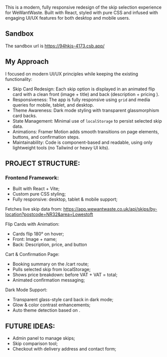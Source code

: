 This is a modern, fully responsive redesign of the skip selection experience for WeWantWaste.
Built with React, styled with pure CSS and infused with engaging UI/UX features for both desktop and mobile users.

## Sandbox

The sandbox url is https://94hkjs-4173.csb.app/

## My Approach

I focused on modern UI/UX principles while keeping the existing functionality:

- Skip Card Redesign: Each skip option is displayed in an animated flip card with a clean front (image + title) and back (description + pricing ).
- Responsiveness: The app is fully responsive using `grid` and media queries for mobile, tablet, and desktop.
- Theme Awareness: Dark mode styling with transparent glassmorphism card backs.
- State Management: Minimal use of `localStorage` to persist selected skip data.
- Animations: Framer Motion adds smooth transitions on page elements, buttons, and confirmation steps.
- Maintainability: Code is component-based and readable, using only lightweight tools (no Tailwind or heavy UI kits).

## PROJECT STRUCTURE:

### Frontend Framework:

- Built with React + Vite;
- Custom pure CSS styling;
- Fully responsive: desktop, tablet & mobile support;

Fetches live skip data from:
https://app.wewantwaste.co.uk/api/skips/by-location?postcode=NR32&area=Lowestoft

Flip Cards with Animation:

- Cards flip 180° on hover;
- Front: Image + name;
- Back: Description, price, and button

Cart & Confirmation Page:

- Booking summary on the /cart route;
- Pulls selected skip from localStorage;
- Shows price breakdown: before VAT + VAT = total;
- Animated confirmation messaging;

Dark Mode Support:

- Transparent glass-style card back in dark mode;
- Glow & color contrast enhancements;
- Auto theme detection based on <body class="dark">.

## FUTURE IDEAS:

- Admin panel to manage skips;
- Skip comparison tool;
- Checkout with delivery address and contact form;
